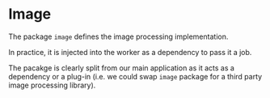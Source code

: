 # Image

The package `image` defines the image processing implementation.

In practice, it is injected into the worker as a dependency to pass it a job.

The pacakge is clearly split from our main application as it acts as a dependency or a plug-in (i.e. we could swap `image` package for a third party image processing library).
